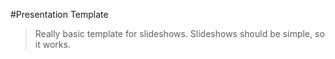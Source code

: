 #Presentation Template
> Really basic template for slideshows.
  Slideshows should be simple, so it works.
